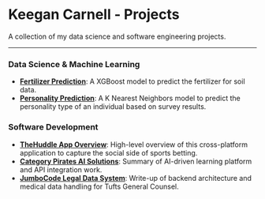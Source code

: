# Keegan Carnell - Projects

A collection of my data science and software engineering projects.

---

### Data Science & Machine Learning

* **[Fertilizer Prediction](https://github.com/KeeganCar/Projects/blob/main/KaggleCompetitions/fertilizerComp.py)**: A XGBoost model to predict the fertilizer for soil data.
* **[Personality Prediction](https://github.com/KeeganCar/Projects/blob/main/KaggleCompetitions/personalityComp.py)**: A K Nearest Neighbors model to predict the personality type of an individual based on survey results.

### Software Development

* **[TheHuddle App Overview](link-to-folder/TheHuddle-README.md)**: High-level overview of this cross-platform application to capture the social side of sports betting.
* **[Category Pirates AI Solutions](link-to-folder/CategoryPirates-AI-README.md)**: Summary of AI-driven learning platform and API integration work.
* **[JumboCode Legal Data System](link-to-folder/JumboCode-README.md)**: Write-up of backend architecture and medical data handling for Tufts General Counsel.
